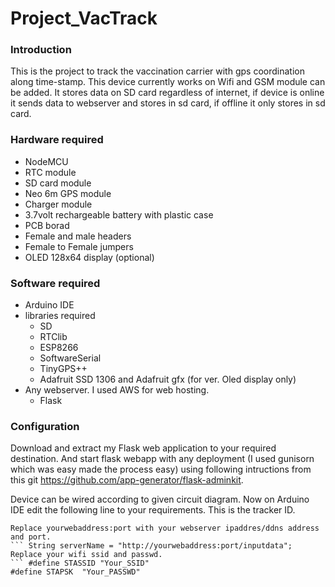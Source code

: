 # Project_VacTrack
### Introduction
This is the project to track the vaccination carrier with gps coordination along time-stamp. This device currently works on Wifi and GSM module can be added. It stores data on SD card regardless of internet, if device is online it sends data to webserver and stores in sd card, if offline it only stores in sd card.
### Hardware required
+ NodeMCU
+ RTC module
+ SD card module
+ Neo 6m GPS module
+ Charger module
+ 3.7volt rechargeable battery with plastic case
+ PCB borad
+ Female and male headers
+ Female to Female jumpers
+ OLED 128x64 display (optional)
### Software required
+ Arduino IDE 
+ libraries required
  - SD
  - RTClib
  - ESP8266
  - SoftwareSerial
  - TinyGPS++
  - Adafruit SSD 1306 and Adafruit gfx (for ver. Oled display only)
+ Any webserver. I used AWS for web hosting.
  - Flask
### Configuration
Download and extract my Flask web application to your required destination. And start flask webapp with any deployment (I used gunisorn which was easy made the process easy) using following intructions from this git https://github.com/app-generator/flask-adminkit.

Device can be wired according to given circuit diagram. Now on Arduino IDE edit the following line to your requirements.
This is the tracker ID. 
``` const char* pgtid = "TID001";
Replace yourwebaddress:port with your webserver ipaddres/ddns address and port.
``` String serverName = "http://yourwebaddress:port/inputdata";
Replace your wifi ssid and passwd.
``` #define STASSID "Your_SSID"
#define STAPSK  "Your_PASSWD"

